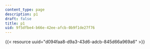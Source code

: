 ```yaml
---
content_type: page
description: p1
draft: false
title: p1
uid: 9f5dfbe4-b66e-42ee-afcb-0b9f1de27f76
---
```

{{< resource uuid="d094faa8-d9a3-43d6-adcb-845d66a969a6" >}}